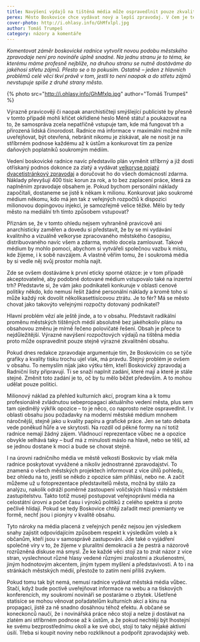 ```yaml
---
title: Navýšení výdajů na tištěná média může ospravedlnit pouze zkvalitnění obsahu
perex: Město Boskovice chce vydávat nový a lepší zpravodaj. V čem je tento krok problematický?
cover-photo: http://i.ohlasy.info/GhMfxlpl.jpg
author: Tomáš Trumpeš
category: názory a komentáře
---
```


*Komentovat záměr boskovické radnice vytvořit novou podobu městského zpravodaje není pro novináře úplně snadné. Na jednu stranu je to téma, ke kterému máme profesně nejblíže, na druhou stranu se nutně dostáváme do jakéhosi střetu zájmů. Přesto se o to pokusím. Ostatně – jeden z hlavních problémů celé věci tkví právě v tom, jestli to není naopak a do střetu zájmů nevstupuje spíše z druhé strany město.*

{% photo src="http://i.ohlasy.info/GhMfxlp.jpg" author="Tomáš Trumpeš" %}

Výrazně pravicověji či naopak anarchističteji smýšlející publicisté by přesně v tomto případě mohli křičet okřídlené heslo Méně státu! a poukazovat na to, že samospráva zcela nepatřičně vstupuje tam, kde má fungovat trh a přirozená lidská činorodost. Radnice má informace v maximální možné míře uveřejňovat, být otevřená, nebránit nikomu je získávat, ale ne nosit je na stříbrném podnose každému až k ústům a konkurovat tím za peníze daňových poplatníků soukromým médiím.

Vedení boskovické radnice navíc představilo plán vyměnit stříbrný a již dosti otřískaný podnos dokonce za zlatý a vydávat [velkoryse pojatý dvacetistránkový zpravodaj](http://www.ohlasy.info/clanky/2017/07/novy-zpravodaj.html) a doručovat ho do všech domácností zdarma. Náklady převyšují 400 tisíc korun za rok, a to bez zaplacení práce, která za naplněním zpravodaje obsahem je. Pokud bychom personální náklady započítali, dostaneme se jistě k někam k milionu. Konkurovat jako soukromé médium někomu, kdo má jen tak z veřejných rozpočtů k dispozici milionovou dopingovou injekci, je samozřejmě velice těžké. Mělo by tedy město na mediální trh tímto způsobem vstupovat?

Přiznám se, že v tomto ohledu nejsem vyhraněně pravicově ani anarchisticky zaměřen a dovedu si představit, že by se mi vydávání kvalitního a vizuálně velkoryse zpracovaného městského časopisu, distribuovaného navíc všem a zdarma, mohlo docela zamlouvat. Takové médium by mohlo pomoci, abychom si vytvářeli společnou vazbu k místu, kde žijeme, i k sobě navzájem. A vlastně věřím tomu, že i soukromá média by si vedle něj svůj prostor mohla najít.

Zde se ovšem dostáváme k první eticky sporné otázce: je v tom případě akceptovatelné, aby podobné dotované médium vstupovalo také na inzertní trh? Představte si, že vám jako podnikateli konkuruje v oblasti cenové politiky někdo, kdo nemusí řešit žádné personální náklady a kromě toho si může každý rok dovolit několikasettisícovou ztrátu. Je to fér? Má se město chovat jako takovýto veřejnými rozpočty dotovaný podnikatel?

Hlavní problém vězí ale ještě jinde, a to v obsahu. Představit radikální proměnu městských tištěných médií absolutně bez jakéhokoliv plánu na obsahovou změnu je mírně řečeno polovičaté řešení. Obsah je přece to nejdůležitější. Výrazné navýšení rozpočtových výdajů na tištěná média proto může ospravedlnit pouze stejně výrazné zkvalitnění obsahu.

Pokud dnes redakce zpravodaje argumentuje tím, že Boskovicím co se týče grafiky a kvality tisku trochu ujel vlak, má pravdu. Stejný problém je ovšem v  obsahu. To nemyslím nijak jako výtku těm, kteří Boskovický zpravodaj a Radniční listy připravují. Ti se snaží naplnit zadání, které mají a které je stále stejné. Změnit toto zadání je to, oč by tu mělo běžet především. A to mohou udělat pouze politici.

Milionový náklad za přehled kulturních akcí, program kina a k tomu profesionálně zvládnutou sebepropagaci aktuálního vedení města, plus sem tam ojedinělý výkřik opozice – to je něco, co naprosto nelze ospravedlnit. I v oblasti obsahu jsou požadavky na moderní městské médium mnohem náročnější, stejně jako u kvality papíru a grafické práce. Jen se tato debata vede poněkud hůře a ve skrytosti. Na rozdíl od pěkné formy na ní totiž radnice nemají žádný zájem. Vládnoucí reprezentace vůbec ne a opozice obvykle selhává taky – buď má z minulosti máslo na hlavě, nebo se těší, až se jednou dostane k moci a bude se chovat stejně.

I na úrovni radničního média ve městě velkosti Boskovic by však měla radnice poskytovat vyvážené a nikoliv jednostranné zpravodajství. To znamená o všech městských projektech informovat z více úhlů pohledu, bez ohledu na to, jestli se někdo z opozice sám přihlásí, nebo ne. A začít můžeme už u fotoprezentace představitelů města, možná by stálo za analýzu, nakolik odráží poměrné zastoupení voličských hlasů v městském zastupitelstvu. Takto totiž musejí postupovat veřejnoprávní média na celostátní úrovni a počet času i výroků politiků z celého spektra si proto pečlivě hlídají. Pokud se tedy Boskovice chtějí zařadit mezi premianty ve formě, nechť jsou i pionýry v kvalitě obsahu.

Tyto nároky na média placená z veřejných peněz nejsou jen výsledkem snahy zajistit odpovídajícím způsobem respekt k výsledkům voleb a k občanům, kteří jsou v samosprávě zastupováni. Jde také o vyjádření společné víry v to, že žijeme v pluralitní demokracii a že pestrá a názorově rozrůzněná diskuse má smysl. Že ke každé věci stojí za to znát názor z více stran, vyslechnout různé hlasy vedené různými znalostmi a zkušenostmi, jiným hodnotovým akcentem, jiným typem myšlení a představivosti. A to i na stránkách městských médií, přestože to zatím není příliš zvykem.

Pokud tomu tak být nemá, nemusí radnice vydávat městská média vůbec. Stačí, když bude poctivě uveřejňovat informace na webu a na tiskových konferencích, my soukromí novináři se postaráme o zbytek. Ušetřené statisíce se mohou věnovat pořadatelům kulturních akcí a kinu na propagaci, jistě za ně snadno dosáhnou téhož efektu. A občané se koneckonců naučí, že i novinářská práce něco stojí a nelze ji dostávat na zlatém ani stříbrném podnose až k ústům, a že pokud nechtějí být lhostejní ke svému bezprostřednímu okolí a ke své obci, stojí to taky nějaké aktivní úsilí. Třeba si koupit noviny nebo rozkliknout a podpořit zpravodajský web.
